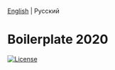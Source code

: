 [English](README.MD) | Русский

# Boilerplate 2020

[![License](https://img.shields.io/badge/License-Apache%202.0-blue.svg)](https://opensource.org/licenses/Apache-2.0)